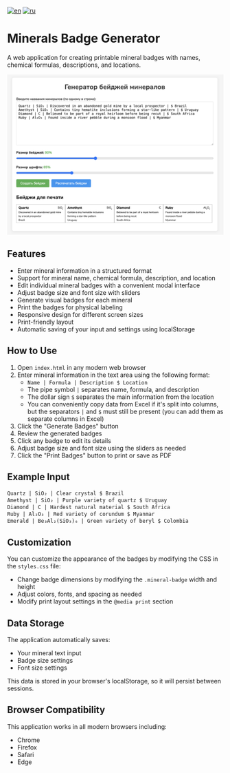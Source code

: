 [![en](https://img.shields.io/badge/english-white.svg)](README.md) [![ru](https://img.shields.io/badge/%D1%80%D1%83%D1%81%D1%81%D0%BA%D0%B8%D0%B9-white.svg)](README.ru.md)

# Minerals Badge Generator

A web application for creating printable mineral badges with names, chemical formulas, descriptions, and locations.

![Minerals Badge Generator Screenshot](screenshot-1.png)

## Features

- Enter mineral information in a structured format
- Support for mineral name, chemical formula, description, and location
- Edit individual mineral badges with a convenient modal interface
- Adjust badge size and font size with sliders
- Generate visual badges for each mineral
- Print the badges for physical labeling
- Responsive design for different screen sizes
- Print-friendly layout
- Automatic saving of your input and settings using localStorage

## How to Use

1. Open `index.html` in any modern web browser
2. Enter mineral information in the text area using the following format:
   - `Name | Formula | Description $ Location`
   - The pipe symbol `|` separates name, formula, and description
   - The dollar sign `$` separates the main information from the location
   - You can conveniently copy data from Excel if it's split into columns, but the separators `|` and `$` must still be present (you can add them as separate columns in Excel)
3. Click the "Generate Badges" button
4. Review the generated badges
5. Click any badge to edit its details
6. Adjust badge size and font size using the sliders as needed
7. Click the "Print Badges" button to print or save as PDF

## Example Input

```
Quartz | SiO₂ | Clear crystal $ Brazil
Amethyst | SiO₂ | Purple variety of quartz $ Uruguay
Diamond | C | Hardest natural material $ South Africa
Ruby | Al₂O₃ | Red variety of corundum $ Myanmar
Emerald | Be₃Al₂(SiO₃)₆ | Green variety of beryl $ Colombia
```

## Customization

You can customize the appearance of the badges by modifying the CSS in the `styles.css` file:

- Change badge dimensions by modifying the `.mineral-badge` width and height
- Adjust colors, fonts, and spacing as needed
- Modify print layout settings in the `@media print` section

## Data Storage

The application automatically saves:
- Your mineral text input
- Badge size settings
- Font size settings

This data is stored in your browser's localStorage, so it will persist between sessions.

## Browser Compatibility

This application works in all modern browsers including:
- Chrome
- Firefox
- Safari
- Edge